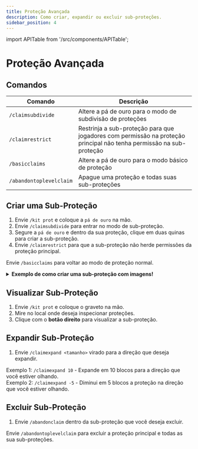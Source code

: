 ```yaml
---
title: Proteção Avançada
description: Como criar, expandir ou excluir sub-proteções.
sidebar_position: 4
---
```


import APITable from '/src/components/APITable';

# Proteção Avançada

## Comandos

<APITable>

| Comando | Descrição |
| ------- | --------- |
| `/claimsubdivide` | Altere a pá de ouro para o modo de subdivisão de proteções |
| `/claimrestrict` | Restrinja a sub-proteção para que jogadores com permissão na proteção principal não tenha permissão na sub-proteção | 
| `/basicclaims` | Altere a pá de ouro para o modo básico de proteção |
| `/abandontoplevelclaim` | Apague uma proteção e todas suas sub-proteções |

</APITable>

## Criar uma Sub-Proteção

1. Envie `/kit prot` e coloque a `pá de ouro` na mão.
2. Envie `/claimsubdivide` para entrar no modo de sub-proteção.
3. Segure a `pá de ouro` e dentro da sua proteção, clique em duas quinas para criar a sub-proteção.
4. Envie `/claimrestrict` para que a sub-proteção não herde permissões da proteção principal.

Envie `/basicclaims` para voltar ao modo de proteção normal.

<details>
  <summary><b>Exemplo de como criar uma sub-proteção com imagens!</b></summary>
  <div>
    <p>1. Dentro da <a href="/protecao/basica#utilizando-a-pá-de-ouro" target="_blank">proteção</a>, vamos criar uma sub-proteção no local do baú abaixo:</p>
    <img src="https://i.imgur.com/oyfX3qo.png" alt="Primeiro passo"></img>
    <p></p>
    <p>2. Envie <code>/kit prot</code> e coloque a pá de ouro na mão.</p>
    <p></p>
    <p>3. Envie <code>/claimsubdivide</code> para entrar no modo de sub-proteção.</p>
    <p></p>
    <p>4. Clique com o botão direito para selecionar a primeira quina:</p>
    <img src="https://i.imgur.com/fUBmp8J.png" alt="Quarto passo"></img>
    <p></p>
    <p>5. Clique com o botão direito para seleciona a segunda quina:</p>
    <img src="https://i.imgur.com/hgUJFEE.png" alt="Quinto passo"></img>
    <p>No local onde for selecionada a segunda quina aparecerá um bloco de ferro.</p>
    <p></p>
    <p>6. <b>Pronto, sub-proteção criada com sucesso!</b></p>
    <p></p>
    <p>7. Envie <code>/claimrestrict</code> dentro da sub-proteção:</p>
    <img src="https://i.imgur.com/NORhMh5.png" alt="Sétimo passo"></img>
    <p>Jogadores que tenham qualquer permissão na sua proteção principal não terão permissão na sub-proteção onde você enviou o comando.</p>
    <p></p>
    <p>8. Envie <code>/basicclaims</code> para voltar ao modo de proteção normal.</p>
    <p></p>
    <p>9. Com o graveto na mão, clique com o <b>botão direito</b> no local para ver sua sub-proteção:</p>
    <img src="https://i.imgur.com/zFqDCNz.png" alt="Nono passo"></img>
    <p></p>
    <p>10. A sub-proteção será circulada por bloco de lã com bloco de ferro nas quinas:</p>
    <img src="https://i.imgur.com/Jr9qO1H.png" alt="Décimo passo"></img>
  </div>
</details>

## Visualizar Sub-Proteção

1. Envie `/kit prot` e coloque o graveto na mão.
2. Mire no local onde deseja inspecionar proteções.
3. Clique com o **botão direito** para visualizar a sub-proteção.

## Expandir Sub-Proteção

1. Envie `/claimexpand <tamanho>` virado para a direção que deseja expandir.  

Exemplo 1: `/claimexpand 10` - Expande em 10 blocos para a direção que você estiver olhando.  
Exemplo 2: `/claimexpand -5` - Diminui em 5 blocos a proteção na direção que você estiver olhando.

## Excluir Sub-Proteção

1. Envie `/abandonclaim` dentro da sub-proteção que você deseja excluir.

Envie `/abandontoplevelclaim` para excluir a proteção principal e todas as sua sub-proteções.